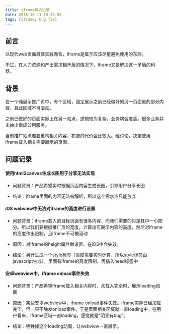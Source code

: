 ```yaml
---
title: iframe踩坑记录
date: 2018-10-11 15:32:58
tags: [iframe, bug fix]
---
```


## 前言

以现代web页面最佳实践而言，iframe是属于应该尽量避免使用的东西。

不过，在人力资源和产出需求相矛盾的情况下，iframe又是解决这一矛盾的利器。
<!-- more -->

## 背景

在一个纯展示推广页中，有个区域，固定展示之前已经做好的另一页面里的部分内容，且此区域不可滚动。

之前已做好的页面实际上在另一站点，逻辑较为复杂，业务耦合度高，很多业务并未抽出做成公用服务。

当前推广站点若要重构相关内容，花费的代价会比较大。经讨论，决定使用iframe载入相关需要展示的页面。

## 问题记录

#### 使用html2canvas生成长图用于分享无法实现
    
- 问题背景：产品希望实时根据页面内容生成长图，引导用户分享长图

- 结论：iframe里面的内容无法被解析，所以这个需求点只能放弃

#### iOS webview中无法对iframe的高度进行设置

- 问题背景：iframe载入的目标页面有很多内容，而我们需要的只是其中一小部分。所以我们要根据推广页的宽度，计算出可展示内容的高度，然后对iframe的高度作出限制，且iframe不可被滚动
    
- 原因：对iframe的height属性做设置，在iOS中会失效。
    
- 结论：另行生成一个style标签（高度需要实时计算，所以style标签由javascript生成），里面有iframe的高度限制，再插入head标签中
    
#### 安卓webview中，iframe onload事件失效

- 问题背景：产品希望iframe载入相关内容时，未载入完全时，展示loading动画
    
- 原因：某些安卓webview中，iframe onload事件失效。iframe实际已经加载完毕，但一只不触发onload事件，于是页面相关区域就一直loading中。在用户看来，iframe区域一直loading，感觉就是“明显有bug”。
    
- 结论：牺牲掉这个loading动画，让webview一直展示。